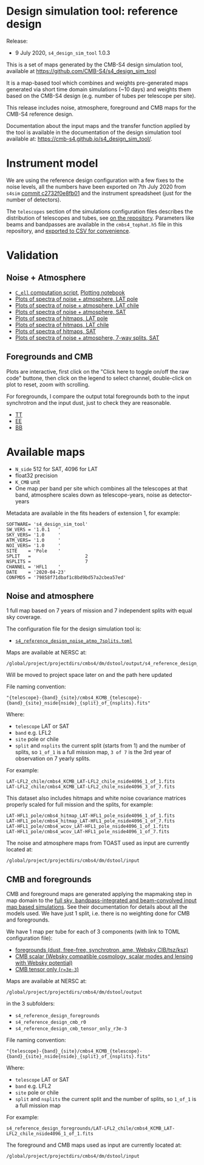 Design simulation tool: reference design
========================================

Release:

* 9 July 2020, `s4_design_sim_tool` 1.0.3

This is a set of maps generated by the CMB-S4 design simulation tool, available at <https://github.com/CMB-S4/s4_design_sim_tool>

It is a map-based tool which combines and weights pre-generated maps generated via short time domain simulations (~10 days) and weights them based on the CMB-S4 design (e.g. number of tubes per telescope per site).

This release includes noise, atmosphere, foreground and CMB maps for the CMB-S4 reference design.

Documentation about the input maps and the transfer function applied by the tool is available
in the documentation of the design simulation tool available at: <https://cmb-s4.github.io/s4_design_sim_tool/>.

# Instrument model

We are using the reference design configuration with a few fixes to the noise levels,
all the numbers have been exported on 7th July 2020 from `s4sim` [commit c2732f0e8fb01](https://github.com/CMB-S4/s4sim/pull/8/commits/c2732f0e8fb014392cef664ff4213bf47133aaac) and the instrument spreadsheet (just for the number of detectors).

The `telescopes` section of the simulations configuration files describes the distribution of telescopes and tubes,
see [on the repository](https://github.com/CMB-S4/s4mapbasedsims/blob/753307546ecb3145369609d0162131d51efbbb9a/202006_reference_design/s4_reference_design_noise_atmo_7splits.toml#L32-L61).
Parameters like beams and bandpasses are available in the `cmbs4_tophat.h5` file in this repository, and [exported to CSV for convenience](https://github.com/CMB-S4/s4mapbasedsims/blob/master/202006_foregrounds_extragalactic_cmb_tophat/cmbs4_tophat.csv).

# Validation

## Noise + Atmosphere

* [`C_ell` computation script](compute_cl.py), [Plotting notebook](validation_atmo_noise.ipynb)
* [Plots of spectra of noise + atmosphere, LAT pole](plots/LAT_pole.md)
* [Plots of spectra of noise + atmosphere, LAT chile](plots/LAT_chile.md)
* [Plots of spectra of noise + atmosphere, SAT](plots/SAT.md)
* [Plots of spectra of hitmaps, LAT pole](plots/hitmap_LAT_pole.md)
* [Plots of spectra of hitmaps, LAT chile](plots/hitmap_LAT_chile.md)
* [Plots of spectra of hitmaps, SAT](plots/hitmap_SAT.md)
* [Plots of spectra of noise + atmosphere, 7-way splits, SAT](plots/SAT_7.md)

## Foregrounds and CMB

Plots are interactive, first click on the "Click here to toggle on/off the raw code" buttone, then click on the legend to select channel, double-click on plot to reset, zoom with scrolling.

For foregrounds, I compare the output total foregrounds both to the input synchrotron and the input dust, just
to check they are reasonable.

* [TT](https://nbviewer.jupyter.org/gist/zonca/6b6f142babb63526be91dc9d61667b9f)
* [EE](https://nbviewer.jupyter.org/gist/zonca/37b99d0446d338191b4f660992c0c661)
* [BB](https://nbviewer.jupyter.org/gist/zonca/c75ce0a8b372dc98fbba50c6f611cea8)


# Available maps

* `N_side` 512 for SAT, 4096 for LAT
* float32 precision
* `K_CMB` unit
* One map per band per site which combines all the telescopes at that band, atmosphere scales down as telescope-years, noise as detector-years

Metadata are available in the fits headers of extension 1, for example:

```
SOFTWARE= 's4_design_sim_tool'                                                  
SW_VERS = '1.0.1   '                                                            
SKY_VERS= '1.0     '                                                            
ATM_VERS= '1.0     '                                                            
NOI_VERS= '1.0     '                                                            
SITE    = 'Pole    '                                                            
SPLIT   =                    2                                                  
NSPLITS =                    7                                                  
CHANNEL = 'HFL1    '                                                            
DATE    = '2020-04-23'                                                          
CONFMD5 = '79858f71dbaf1c8bd9bd57a2cbea57ed'   
```

## Noise and atmosphere

1 full map based on 7 years of mission and 7 independent splits with equal sky coverage.

The configuration file for the design simulation tool is:

* [`s4_reference_design_noise_atmo_7splits.toml`](s4_reference_design_noise_atmo_7splits.toml)

Maps are available at NERSC at:

    /global/project/projectdirs/cmbs4/dm/dstool/output/s4_reference_design_noise_atmo_7splits

Will be moved to project space later on and the path here updated

File naming convention:

    "{telescope}-{band}_{site}/cmbs4_KCMB_{telescope}-{band}_{site}_nside{nside}_{split}_of_{nsplits}.fits"

Where:
   
* `telescope` LAT or SAT
* `band` e.g. LFL2
* `site` pole or chile
* `split` and `nsplits` the current split (starts from 1) and the number of splits, so `1_of_1` is a full mission map, `3 of 7` is the 3rd year of observation on 7 yearly splits.

For example:

    LAT-LFL2_chile/cmbs4_KCMB_LAT-LFL2_chile_nside4096_1_of_1.fits
    LAT-LFL2_chile/cmbs4_KCMB_LAT-LFL2_chile_nside4096_3_of_7.fits

This dataset also includes hitmaps and white noise covariance matrices properly scaled for full mission and the splits,
for example:

    LAT-HFL1_pole/cmbs4_hitmap_LAT-HFL1_pole_nside4096_1_of_1.fits
    LAT-HFL1_pole/cmbs4_hitmap_LAT-HFL1_pole_nside4096_1_of_7.fits
    LAT-HFL1_pole/cmbs4_wcov_LAT-HFL1_pole_nside4096_1_of_1.fits
    LAT-HFL1_pole/cmbs4_wcov_LAT-HFL1_pole_nside4096_1_of_7.fits

The noise and atmosphere maps from TOAST used as input are currently located at:

    /global/project/projectdirs/cmbs4/dm/dstool/input

## CMB and foregrounds

CMB and foreground maps are generated applying the mapmaking step in map domain to the [full sky, bandpass-integrated and beam-convolved input map based simulations](https://github.com/CMB-S4/s4mapbasedsims/tree/master/202006_foregrounds_extragalactic_cmb_tophat#input-components).
See their documentation for details about all the models used.
We have just 1 split, i.e. there is no weighting done for CMB and foregrounds.

We have 1 map per tube for each of 3 components (with link to TOML configuration file):

* [foregrounds (dust, free-free, synchrotron, ame, Websky CIB/tsz/ksz)](s4_reference_design_foregrounds.toml)
* [CMB scalar (Websky compatible cosmology, scalar modes and lensing with Websky potential)](s4_reference_design_cmb_r0.toml)
* [CMB tensor only (`r=3e-3`)](s4_reference_design_cmb_tensor_only_r3e-3.toml)

Maps are available at NERSC at:

    /global/project/projectdirs/cmbs4/dm/dstool/output

in the 3 subfolders:

* `s4_reference_design_foregrounds`
* `s4_reference_design_cmb_r0`
* `s4_reference_design_cmb_tensor_only_r3e-3`

File naming convention:

    "{telescope}-{band}_{site}/cmbs4_KCMB_{telescope}-{band}_{site}_nside{nside}_{split}_of_{nsplits}.fits"

Where:
   
* `telescope` LAT or SAT
* `band` e.g. LFL2
* `site` pole or chile
* `split` and `nsplits` the current split and the number of splits, so `1_of_1` is a full mission map

For example:

    s4_reference_design_foregrounds/LAT-LFL2_chile/cmbs4_KCMB_LAT-LFL2_chile_nside4096_1_of_1.fits

The foreground and CMB maps used as input are currently located at:

    /global/project/projectdirs/cmbs4/dm/dstool/input
